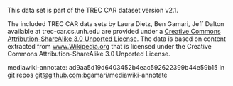 This data set is part of the TREC CAR dataset version v2.1.

The included TREC CAR data sets by Laura Dietz, Ben Gamari, Jeff Dalton
 available at trec-car.cs.unh.edu are provided under a <a rel="license"
href="http://creativecommons.org/licenses/by-sa/3.0/deed.en_US">Creative
Commons Attribution-ShareAlike 3.0 Unported License</a>. The data is
based on content extracted from www.Wikipedia.org that is licensed
under the Creative Commons Attribution-ShareAlike 3.0 Unported
License.

mediawiki-annotate: ad9aa5d19d6403452b4eac592622399b44e59b15
 in git repos git@github.com:bgamari/mediawiki-annotate


